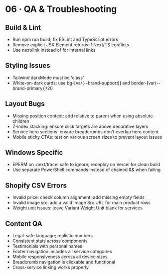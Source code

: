 # 06 · QA & Troubleshooting

## Build & Lint
- Run npm run build; fix ESLint and TypeScript errors
- Remove explicit JSX.Element returns if Next/TS conflicts
- Use next/link instead of <a> for internal links

## Styling Issues
- Tailwind darkMode must be 'class'
- White-on-dark cards: use bg-[var(--brand-support)] and border-[var(--brand-primary)]/20

## Layout Bugs
- Missing position context: add relative to parent when using absolute children
- Z-index stacking: ensure click targets are above decorative layers
- Service hero sections: ensure breadcrumbs don't overlap hero content
- Mobile sticky CTAs: test on various screen sizes to prevent layout issues

## Windows Specific
- EPERM on .next/trace: safe to ignore; redeploy on Vercel for clean build
- Use separate PowerShell commands instead of chained && when failing

## Shopify CSV Errors
- Invalid price: check column alignment; add missing empty fields
- Invalid image src: add a valid Image Src URL for main product rows
- Weight unit issues: leave Variant Weight Unit blank for services

## Content QA
- Legal-safe language; realistic numbers
- Consistent stats across components
- Testimonials with personal names
- Footer navigation includes all service categories
- Mobile responsiveness across all device sizes
- Breadcrumb navigation is clickable and functional
- Cross-service linking works properly
